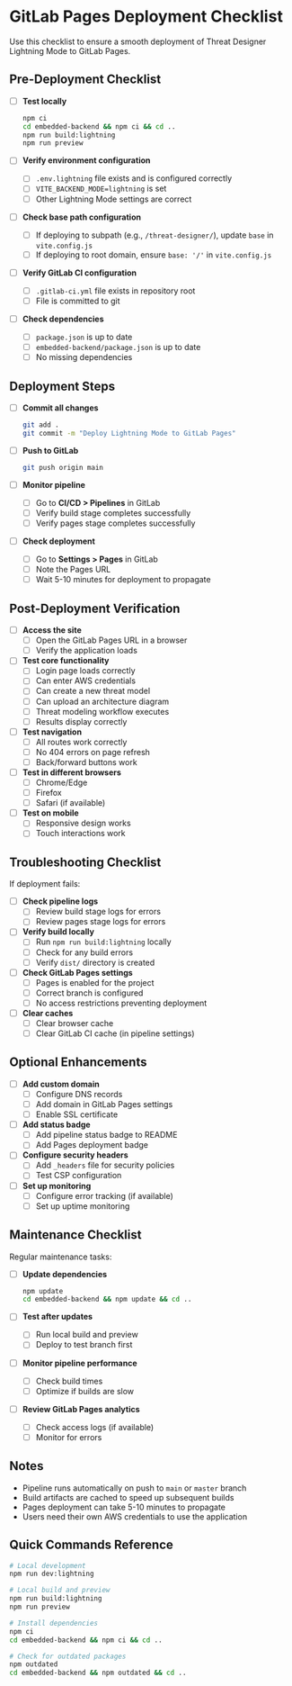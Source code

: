 # GitLab Pages Deployment Checklist

Use this checklist to ensure a smooth deployment of Threat Designer Lightning Mode to GitLab Pages.

## Pre-Deployment Checklist

- [ ] **Test locally**
  ```bash
  npm ci
  cd embedded-backend && npm ci && cd ..
  npm run build:lightning
  npm run preview
  ```

- [ ] **Verify environment configuration**
  - [ ] `.env.lightning` file exists and is configured correctly
  - [ ] `VITE_BACKEND_MODE=lightning` is set
  - [ ] Other Lightning Mode settings are correct

- [ ] **Check base path configuration**
  - [ ] If deploying to subpath (e.g., `/threat-designer/`), update `base` in `vite.config.js`
  - [ ] If deploying to root domain, ensure `base: '/'` in `vite.config.js`

- [ ] **Verify GitLab CI configuration**
  - [ ] `.gitlab-ci.yml` file exists in repository root
  - [ ] File is committed to git

- [ ] **Check dependencies**
  - [ ] `package.json` is up to date
  - [ ] `embedded-backend/package.json` is up to date
  - [ ] No missing dependencies

## Deployment Steps

- [ ] **Commit all changes**
  ```bash
  git add .
  git commit -m "Deploy Lightning Mode to GitLab Pages"
  ```

- [ ] **Push to GitLab**
  ```bash
  git push origin main
  ```

- [ ] **Monitor pipeline**
  - [ ] Go to **CI/CD > Pipelines** in GitLab
  - [ ] Verify build stage completes successfully
  - [ ] Verify pages stage completes successfully

- [ ] **Check deployment**
  - [ ] Go to **Settings > Pages** in GitLab
  - [ ] Note the Pages URL
  - [ ] Wait 5-10 minutes for deployment to propagate

## Post-Deployment Verification

- [ ] **Access the site**
  - [ ] Open the GitLab Pages URL in a browser
  - [ ] Verify the application loads

- [ ] **Test core functionality**
  - [ ] Login page loads correctly
  - [ ] Can enter AWS credentials
  - [ ] Can create a new threat model
  - [ ] Can upload an architecture diagram
  - [ ] Threat modeling workflow executes
  - [ ] Results display correctly

- [ ] **Test navigation**
  - [ ] All routes work correctly
  - [ ] No 404 errors on page refresh
  - [ ] Back/forward buttons work

- [ ] **Test in different browsers**
  - [ ] Chrome/Edge
  - [ ] Firefox
  - [ ] Safari (if available)

- [ ] **Test on mobile**
  - [ ] Responsive design works
  - [ ] Touch interactions work

## Troubleshooting Checklist

If deployment fails:

- [ ] **Check pipeline logs**
  - [ ] Review build stage logs for errors
  - [ ] Review pages stage logs for errors

- [ ] **Verify build locally**
  - [ ] Run `npm run build:lightning` locally
  - [ ] Check for any build errors
  - [ ] Verify `dist/` directory is created

- [ ] **Check GitLab Pages settings**
  - [ ] Pages is enabled for the project
  - [ ] Correct branch is configured
  - [ ] No access restrictions preventing deployment

- [ ] **Clear caches**
  - [ ] Clear browser cache
  - [ ] Clear GitLab CI cache (in pipeline settings)

## Optional Enhancements

- [ ] **Add custom domain**
  - [ ] Configure DNS records
  - [ ] Add domain in GitLab Pages settings
  - [ ] Enable SSL certificate

- [ ] **Add status badge**
  - [ ] Add pipeline status badge to README
  - [ ] Add Pages deployment badge

- [ ] **Configure security headers**
  - [ ] Add `_headers` file for security policies
  - [ ] Test CSP configuration

- [ ] **Set up monitoring**
  - [ ] Configure error tracking (if available)
  - [ ] Set up uptime monitoring

## Maintenance Checklist

Regular maintenance tasks:

- [ ] **Update dependencies**
  ```bash
  npm update
  cd embedded-backend && npm update && cd ..
  ```

- [ ] **Test after updates**
  - [ ] Run local build and preview
  - [ ] Deploy to test branch first

- [ ] **Monitor pipeline performance**
  - [ ] Check build times
  - [ ] Optimize if builds are slow

- [ ] **Review GitLab Pages analytics**
  - [ ] Check access logs (if available)
  - [ ] Monitor for errors

## Notes

- Pipeline runs automatically on push to `main` or `master` branch
- Build artifacts are cached to speed up subsequent builds
- Pages deployment can take 5-10 minutes to propagate
- Users need their own AWS credentials to use the application

## Quick Commands Reference

```bash
# Local development
npm run dev:lightning

# Local build and preview
npm run build:lightning
npm run preview

# Install dependencies
npm ci
cd embedded-backend && npm ci && cd ..

# Check for outdated packages
npm outdated
cd embedded-backend && npm outdated && cd ..
```
